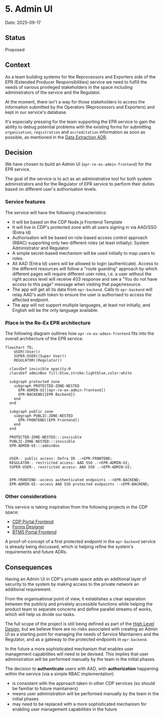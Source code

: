 # 5. Admin UI

Date: 2025-09-17

## Status

Proposed

## Context

As a team building systems for the Reprocessors and Exporters side of the EPR (Extended Producer Responsibilities) service we need to fulfill the needs of various privileged stakeholders in the space including administrators of the service and the Regulator.

At the moment, there isn't a way for those stakeholders to access the information submitted by the Operators (Reprocessors and Exporters) and kept in our service's database.

It's especially pressing for the team supporting the EPR service to gain the ability to debug potential problems with the existing forms for submitting `organisation`, `registration` and `accreditation` information as soon as possible, as mentioned in the [Data Extraction ADR](0004-data-extraction.md).

## Decision

We have chosen to build an Admin UI (`epr-re-ex-admin-frontend`) for the EPR service.

The goal of the service is to act as an administrative tool for both system administrators and for the Regulator of EPR service to perform their duties based on different user's authorisation levels.

### Service features

The service will have the following characteristics:

- It will be based on the CDP Node.js Frontend Template
- It will live in CDP's protected zone with all users signing in via AAD/SSO (Entra Id)
- Authorisation will be based on role-based access control approach (RBAC) supporting only two different roles (at least initially): System Administrator and Regulator.
- A simple secret-based mechanism will be used initially to map users to roles.
- All AAD (Entra Id) users will be allowed to login (authenticate). Access to the different resources will follow a "route guarding" approach by which different pages will require different user roles, i.e. a user without the right access level will receive 403 response and see a "You do not have access to this page" message when visiting that page/resource.
- The app will get all its data from `epr-backend`. Calls to `epr-backend` will relay AAD's auth token to ensure the user is authorised to access the affected endpoint.
- The app will not support multiple languages, at least not initially, and English will be the only language available.

### Place in the Re-Ex EPR architecture

The following diagram outlines how `epr-re-ex-admin-frontend` fits into the overall architecture of the EPR service:

```mermaid
flowchart TD;
    USER((User))
    SUPER-USER((Super User))
    REGULATOR((Regulator))

  classDef invisible opacity:0
  classDef adminBox fill:blue,stroke:lightblue,color:white

  subgraph protected zone
    subgraph PROTECTED-ZONE-NESTED
      EPR-ADMIN-UI([epr-re-ex-admin-frontend])
      EPR-BACKEND{{EPR Backend}}
    end
  end

  subgraph public zone
    subgraph PUBLIC-ZONE-NESTED
      EPR-FRONTEND([EPR Frontend])
    end
  end

  PROTECTED-ZONE-NESTED:::invisible
  PUBLIC-ZONE-NESTED:::invisible
  EPR-ADMIN-UI:::adminBox


  USER-. public access: Defra ID .->EPR-FRONTEND;
  REGULATOR-. restricted access: AAD SSO .->EPR-ADMIN-UI;
  SUPER-USER-. restricted access: AAD SSO .->EPR-ADMIN-UI;


  EPR-FRONTEND--access authenticated endpoints -->EPR-BACKEND;
  EPR-ADMIN-UI--access AAD SSO protected endpoints -->EPR-BACKEND;
```

### Other considerations

This service is taking inspiration from the following projects in the CDP space:

- [CDP Portal Frontend](https://github.com/DEFRA/cdp-portal-frontend)
- [Forms Designer](https://github.com/DEFRA/forms-designer)
- [BTMS Portal Frontend](https://github.com/DEFRA/btms-portal-frontend)

A proof-of-concept of a first protected endpoint in the `epr-backend` service is already being discussed, which is helping refine the system's requirements and future ADRs.

## Consequences

Having an Admin UI in CDP's private space adds an additional layer of security to the system by making access to the private network an additional requirement.

From the organisational point of view, it establishes a clear separation between the publicly and privately accessible functions while helping the product team to separate concerns and define parallel streams of works, which will help us divide our tasks.

The full scope of the project is still being defined as part of the [High Level Design](../discovery/pepr-hld.md), but we believe there are no risks associated with creating an Admin UI as a starting point for managing the needs of Service Maintainers and the Regulator, and as a gateway to the protected endpoints in `epr-backend`.

In the future a more sophisticated mechanism that enables user management capabilities will need to be devised. This implies that user administration will be performed manually by the team in the initial phases.

The decision to **authenticate** users with AAD, with **authorization** happening within the service (via a simple RBAC implementation)

- is consistent with the approach taken in other CDP services (so should be familiar to future maintainers)
- means user administration will be performed manually by the team in the initial phases
- may need to be replaced with a more sophisticated mechanism for enabling user management capabilities in the future

